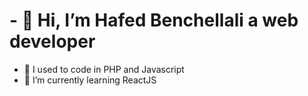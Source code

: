 # - 👋 Hi, I’m Hafed Benchellali a web developer
- 👀 I used to code in PHP and Javascript
- 🌱 I’m currently learning ReactJS


<!---
idress-b/idress-b is a ✨ special ✨ repository because its `README.md` (this file) appears on your GitHub profile.
You can click the Preview link to take a look at your changes.
--->
